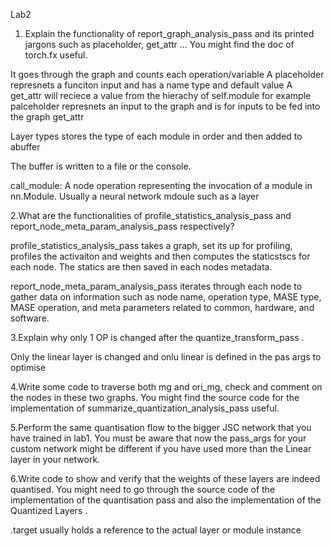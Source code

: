 Lab2

1. Explain the functionality of report_graph_analysis_pass and its printed jargons such as placeholder, get_attr … You might find the doc of torch.fx useful.

It goes through the graph and counts each operation/variable
A placeholder represnets a funciton input and has a name type and default value
A get_attr will reciece a value from the hierachy of self.module
for example palceholder represnets an input to the graph and is for inputs to be fed into the graph
get_attr

Layer types stores the type of each module in order and then added to abuffer

The buffer is written to a file or the console.


call_module: A node operation representing the invocation of a module in nn.Module. Usually a neural network mdoule such as a layer

2.What are the functionalities of profile_statistics_analysis_pass and report_node_meta_param_analysis_pass respectively?


profile_statistics_analysis_pass takes a graph, set its up for profiling, profiles the activaiton and weights and then computes the staticstscs for each node. The statics are then saved in each nodes metadata.

report_node_meta_param_analysis_pass iterates through each node to gather data on information such as node name, operation type, MASE type, MASE operation, and meta parameters related to common, hardware, and software.






3.Explain why only 1 OP is changed after the quantize_transform_pass .

Only the linear layer is changed and onlu linear is defined in the pas args to optimise


4.Write some code to traverse both mg and ori_mg, check and comment on the nodes in these two graphs. You might find the source code for the implementation of summarize_quantization_analysis_pass useful.

5.Perform the same quantisation flow to the bigger JSC network that you have trained in lab1. You must be aware that now the pass_args for your custom network might be different if you have used more than the Linear layer in your network.

6.Write code to show and verify that the weights of these layers are indeed quantised. You might need to go through the source code of the implementation of the quantisation pass and also the implementation of the Quantized Layers .



.target usually holds a reference to the actual layer or module instance 